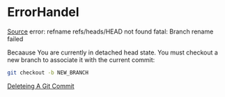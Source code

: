 # ErrorHandel


[Source](https://stackoverflow.com/questions/18382986/git-rename-local-branch-failed)
error: refname refs/heads/HEAD not found
fatal: Branch rename failed

Becaause You are currently in detached head state. 
You must checkout a new branch to associate it with the current commit:
```bash
git checkout -b NEW_BRANCH
```

[Deleteing A Git Commit](https://www.clock.co.uk/insight/deleting-a-git-commit)
